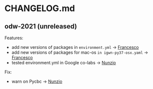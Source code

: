 # CHANGELOG.md

## odw-2021 (unreleased)

Features:

  - add new versions of packages in `environment.yml` -> [Francesco](https://github.com/gw-odw/odw-2021/blob/master/environment.yml)
  - add new versions of packages for mac-os `in igwn-py37-osx.yaml` -> [Francesco](https://github.com/gw-odw/odw-2021/blob/master/igwn-py37-osx.yaml)
  - tested environment.yml in Google co-labs -> [Nunzio](https://colab.research.google.com/)
  
Fix:

  - warn on Pycbc -> [Nunzio](http://www.google.com)
